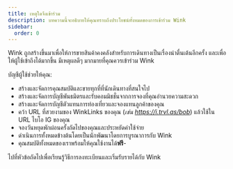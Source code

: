 ```yaml
---
title: เหตุใดจึงเข้าร่วม
description: บทความนี้จะอธิบายให้คุณทราบถึงประโยชน์ทั้งหมดของการเข้าร่วม Wink
sidebar:
  order: 0
---
```

Wink ถูกสร้างขึ้นมาเพื่อให้การขายสินค้าคงคลังสำหรับการเดินทางเป็นเรื่องน่าตื่นเต้นอีกครั้ง และเพื่อให้ผู้ใช้เข้าถึงได้มากขึ้น
มีเหตุผลดีๆ มากมายที่คุณควรเข้าร่วม Wink

บัญชีผู้ใช้ช่วยให้คุณ:

* สร้างและจัดการคุณสมบัติและขายทุกที่ที่นักเดินทางที่สนใจไป
* สร้างและจัดการบัญชีพันธมิตรและรับคอมมิชชั่นจากการจองที่คุณอำนวยความสะดวก
* สร้างและจัดการบัญชีตัวแทนการท่องเที่ยวและจองแทนลูกค้าของคุณ
* คว้า URL ที่สวยงามของ WinkLinks ของคุณ (*เช่น https://i.trvl.as/bob*) แล้วใช้ใน URL ไบโอ IG ของคุณ
* จองวันหยุดพักผ่อนครั้งถัดไปของคุณและประหยัดค่าใช้จ่าย
* ดำเนินการทั้งหมดข้างต้นโดยเป็นนักพัฒนาโดยการบูรณาการกับ Wink
* คุณสมบัติทั้งหมดของเราพร้อมให้คุณใช้งานได้**ฟรี**-

ไปที่หัวข้อถัดไปเพื่อเรียนรู้วิธีการลงทะเบียนและเริ่มรับรายได้กับ Wink

